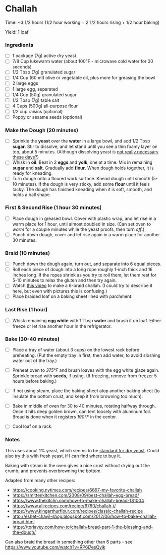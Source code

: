 # Challah

Time: ~3 1/2 hours (1/2 hour working + 2 1/2 hours rising + 1/2 hour baking)

Yield: 1 loaf

### Ingredients

* [ ] 1 package (7g) active dry yeast
* [ ] 7/8 Cup lukewarm water (about 100°F - microwave cold water for 30 seconds)
* [ ] 1/2 Tbsp (7g) granulated sugar
* [ ] 1/4 Cup (60 ml) olive or vegetable oil, plus more for greasing the bowl
* [ ] 2 large eggs
* [ ] 1 large egg, separated
* [ ] 1/4 Cup (50g) granulated sugar
* [ ] 1/2 Tbsp (7g) table salt
* [ ] 4 Cups (500g) all-purpose flour
* [ ] 1/2 cup raisins (optional)
* [ ] Poppy or sesame seeds (optional)

### Make the Dough (20 minutes)

* [ ] Sprinkle the **yeast** over the **water** in a large bowl, and add 1/2 Tbsp **sugar**. Stir to dissolve, and let stand until you see a thin foamy layer on top, about 5 minutes. (Although dissolving yeast is [not really necessary these days?](https://blog.kingarthurflour.com/2015/09/25/active-dry-yeast/))
* [ ] Whisk in **oil**. Beat in 2 **eggs** and **yolk**, one at a time. Mix in remaining **sugar** and **salt**. Gradually add **flour**. When dough holds together, it is ready for kneading.
* [ ] Turn dough onto a floured work surface. Knead dough until smooth (5-10 minutes). If the dough is very sticky, add some **flour** until it feels tacky. The dough has finished kneading when it is soft, smooth, and holds a ball shape.

### First & Second Rise (1 hour 30 minutes)

* [ ] Place dough in greased bowl. Cover with plastic wrap, and let rise in a warm place for 1 hour, until almost doubled in size. (Can set oven to *warm* for a couple minutes while the yeast proofs, then turn *off*.)
* [ ] Punch down dough, cover and let rise again in a warm place for another 30 minutes.

### Braid (10 minutes)

* [ ] Punch down the dough again, turn out, and separate into 6 equal pieces.
* [ ] Roll each piece of dough into a long rope roughly 1-inch thick and 16 inches long. If the ropes shrink as you try to roll them, let them rest for 5-10 minutes to relax the gluten and then try again.
* [ ] Watch [this video](https://www.youtube.com/watch?v=22p3wIHLupc) to make a 6-braid challah. (I could try to describe it here, but even with pictures this is confusing.)
* [ ] Place braided loaf on a baking sheet lined with parchment.

### Last Rise (1 hour)

* [ ] Whisk remaining **egg white** with 1 Tbsp **water** and brush it on loaf. Either freeze or let rise another hour in the refrigerator.

### Bake (30-40 minutes)

* [ ] Place a tray of water (about 3 cups) on the lowest rack before preheating. (Put the empty tray in first, then add water, to avoid sloshing water out of the tray.)
* [ ] Preheat oven to *375°F* and brush loaves with the egg white glaze again. Sprinkle bread with **seeds**, if using. (If freezing, remove from freezer 5 hours before baking.)
* [ ] If not using steam, place the baking sheet atop another baking sheet (to insulate the bottom crust, and keep it from browning too much).
* [ ] Bake in middle of oven for 30 to 40 minutes, rotating halfway through. Once it hits deep golden brown, can tent loosely with aluminum foil. Bread is done when it registers *190°F* in the center.
* [ ] Cool loaf on a rack.


### Notes

This uses about 1% yeast, which seems to be [standard for dry yeast](http://www.thefreshloaf.com/node/23085/yeast-percentages). Could also try this with fresh yeast, if I can find [where to buy it](https://food52.com/hotline/7533-where-should-i-buy-fresh-yeast).

Baking with steam in the oven gives a nice crust without drying out the crumb, and prevents overbrowning the bottom.

Adapted from many other recipes:
* https://cooking.nytimes.com/recipes/6697-my-favorite-challah
* https://smittenkitchen.com/2008/09/best-challah-egg-bread/
* https://www.thekitchn.com/how-to-make-challah-bread-181004
* https://www.allrecipes.com/recipe/6760/challah-i/
* https://www.kingarthurflour.com/recipes/classic-challah-recipe
* http://eshet-chayil-shop.blogspot.com/2012/06/how-to-bake-challah-bread.html
* https://toriavey.com/how-to/challah-bread-part-1-the-blessing-and-the-dough/

Can also braid the bread in something other than 6 parts - see https://www.youtube.com/watch?v=RP6j7esQyjk
